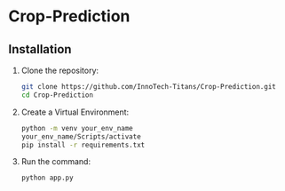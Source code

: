 # Crop-Prediction



## Installation

1. Clone the repository:
   ```bash
   git clone https://github.com/InnoTech-Titans/Crop-Prediction.git
   cd Crop-Prediction
   ```

2. Create a Virtual Environment:
   ```bash
   python -m venv your_env_name
   your_env_name/Scripts/activate
   pip install -r requirements.txt
   ```

3. Run the command:
   ```bash
   python app.py
   ```


